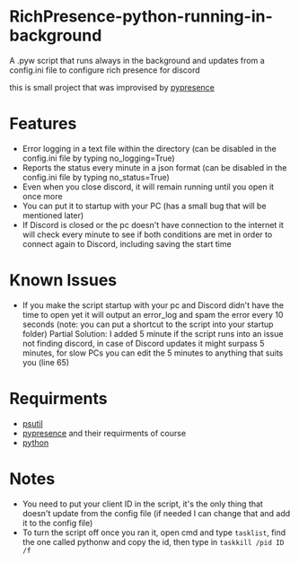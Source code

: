 # RichPresence-python-running-in-background
A .pyw script that runs always in the background and updates from a config.ini file to configure rich presence for discord


this is small project that was improvised by [pypresence](https://github.com/qwertyquerty/pypresence)

# Features
- Error logging in a text file within the directory (can be disabled in the config.ini file by typing no_logging=True)
- Reports the status every minute in a json format (can be disabled in the config.ini file by typing no_status=True)
- Even when you close discord, it will remain running until you open it once more
- You can put it to startup with your PC (has a small bug that will be mentioned later)
- If Discord is closed or the pc doesn't have connection to the internet it will check every minute to see if both conditions are met in order to connect again to Discord, including saving the start time

# Known Issues
- If you make the script startup with your pc and Discord didn't have the time to open yet it will output an error_log and spam the error every 10 seconds (note: you can put a shortcut to the script into your startup folder) Partial Solution: I added 5 minute if the script runs into an issue not finding discord, in case of Discord updates it might surpass 5 minutes, for slow PCs you can edit the 5 minutes to anything that suits you (line 65)

# Requirments
- [psutil](https://pypi.org/project/psutil/)
- [pypresence](https://github.com/qwertyquerty/pypresence) and their requirments of course
- [python](https://www.python.org/)

# Notes
- You need to put your client ID in the script, it's the only thing that doesn't update from the config file (if needed I can change that and add it to the config file)
- To turn the script off once you ran it, open cmd and type `tasklist`, find the one called pythonw and copy the id, then type in `taskkill /pid ID /f`
